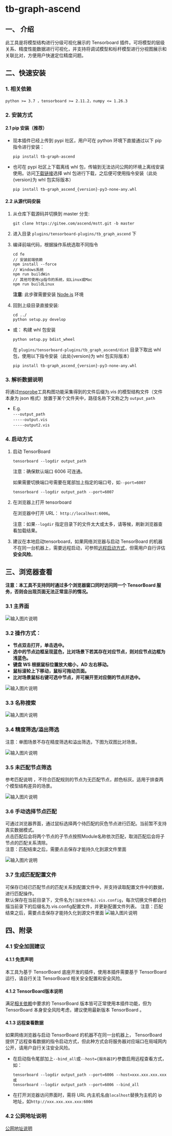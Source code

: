 # tb-graph-ascend

## 一、 介绍

此工具是将模型结构进行分级可视化展示的 Tensorboard 插件。可将模型的层级关系、精度性能数据进行可视化，并支持将调试模型和标杆模型进行分视图展示和关联比对，方便用户快速定位精度问题。

## 二、快速安装

### 1. 相关依赖

  `python >= 3.7 ，tensorboard >= 2.11.2，numpy <= 1.26.3`

### 2. 安装方式

#### 2.1 pip 安装（推荐）

  - 现本插件已经上传到 pypi 社区，用户可在 python 环境下直接通过以下 pip 指令进行安装：
    ```
    pip install tb-graph-ascend
    ```
  - 也可在 pypi 社区上下载离线 whl 包，传输到无法访问公网的环境上离线安装使用。访问[下载链接](https://pypi.org/project/tb-graph-ascend/#files)选择 whl 包进行下载，之后便可使用指令安装（此处{version}为 whl 包实际版本）
    ```
    pip install tb-graph_ascend_{version}-py3-none-any.whl
    ```

#### 2.2 从源代码安装

1. 从仓库下载源码并切换到 master 分支:

    ```
    git clone https://gitee.com/ascend/mstt.git -b master
    ```

2. 进入目录 `plugins/tensorboard-plugins/tb_graph_ascend` 下
3. 编译前端代码，根据操作系统选取不同指令

    ```
    cd fe
    // 安装前端依赖
    npm install --force
    // Windows系统
    npm run buildWin
    // 其他可使用cp指令的系统，如Linux或Mac
    npm run buildLinux
    ```

    **注意**: 此步骤需要安装 [Node.js](https://nodejs.org/zh-cn/download) 环境

4. 回到上级目录直接安装:
    ```
    cd ../
    python setup.py develop
    ```
  - 或： 构建 whl 包安装
    ```
    python setup.py bdist_wheel
    ```
    在 `plugins/tensorboard-plugins/tb_graph_ascend/dist` 目录下取出 whl 包，使用以下指令安装（此处{version}为 whl 包实际版本）
    ```
    pip install tb-graph_ascend_{version}-py3-none-any.whl
    ```

### 3. 解析数据说明

  将通过[msprobe](https://gitee.com/ascend/mstt/tree/master/debug/accuracy_tools/msprobe#10-%E5%88%86%E7%BA%A7%E5%8F%AF%E8%A7%86%E5%8C%96%E6%9E%84%E5%9B%BE%E6%AF%94%E5%AF%B9)工具构图功能采集得到的文件后缀为.vis 的模型结构文件（文件本身为 json 格式）放置于某个文件夹中，路径名称下文称之为 `output_path` 
  - E.g. \
  `---output_path` \
  `-----output.vis` \
  `-----output2.vis`

### 4. 启动方式

1. 启动 TensorBoard

   ```
   tensorboard --logdir output_path
   ```

   注意：确保默认端口 6006 可连通。

   如果需要切换端口号需要在尾部加上指定的端口号，如`--port=6007`

   ```
   tensorboard --logdir output_path --port=6007
   ```

2. 在浏览器上打开 tensorboard

   在浏览器中打开 URL： `http://localhost:6006`。

   注意：如果`--logdir` 指定目录下的文件太大或太多，请等候，刷新浏览器查看加载结果。

3. 建议在本地启动tensorboard，如果网络浏览器与启动 TensorBoard 的机器不在同一台机器上，需要远程启动，可参照[远程启动方式](#413-远程查看数据)，但需用户自行评估**安全风险**。

## 三、浏览器查看
**注意：本工具不支持同时通过多个浏览器窗口同时访问同一个 TensorBoard 服务，否则会出现页面无法正常显示的情况。**

### 3.1 主界面


![输入图片说明](./doc/images/main-page.png)

### 3.2 操作方式：

-  **节点双击打开，单击选中。**
-  **选中的节点边框呈现蓝色，比对场景下若其存在对应节点，则对应节点边框为浅蓝色。**
-  **键盘 WS 根据鼠标位置放大缩小，AD 左右移动。**
-  **鼠标滚轮上下移动，鼠标可拖动页面。**
-  **比对场景鼠标右键可选中节点，并可展开至对应侧的节点并选中。**

![输入图片说明](./doc/images/operator-image.png)
### 3.3 名称搜索
![输入图片说明](./doc/images/vis_search_info.png)
### 3.4 精度筛选/溢出筛选
注意：单图场景不存在精度筛选和溢出筛选，下图为双图比对场景。<br>

![输入图片说明](./doc/images/vis_precision_info.png)
### 3.5 未匹配节点筛选
参考匹配说明 ，不符合匹配规则的节点为无匹配节点，颜色标灰。适用于排查两个模型结构差异的场景。<br>

![输入图片说明](./doc/images/vis_unmatch_info.png)
### 3.6 手动选择节点匹配
可通过浏览器界面，通过鼠标选择两个待匹配的灰色节点进行匹配。当前暂不支持真实数据模式。<br>
点击匹配后会将两个节点的子节点按照Module名称依次匹配，取消匹配后会将子节点的匹配关系清除。<br>
注意：匹配结束之后，需要点击保存才能持久化到源文件里面

![输入图片说明](./doc/images/vis_match_info.png)

### 3.7 生成匹配配置文件
可保存已经已匹配节点的匹配关系到配置文件中，并支持读取配置文件中的数据，进行匹配操作。<br>
默认保存在当前目录下，文件名为`[当前文件名].vis.config`，每次切换文件都会扫描当前录下的后缀名为.vis.config配置文件，并更新配置文件列表。
注意：匹配结束之后，需要点击保存才能持久化到源文件里面
![输入图片说明](./doc/images/vis_save_match_info.png)



## 四、附录

### 4.1 安全加固建议

#### 4.1.1 免责声明
本工具为基于 TensorBoard 底座开发的插件，使用本插件需要基于 TensorBoard 运行，请自行关注 TensorBoard 相关安全配置和安全风险。
#### 4.1.2 TensorBoard版本说明
满足[相关依赖](#1-相关依赖)中要求的 TensorBoard 版本皆可正常使用本插件功能，但为 TensorBoard 本身安全风险考虑，建议使用最新版本 TensorBoard 。
#### 4.1.3 远程查看数据

如果网络浏览器与启动 TensorBoard 的机器不在同一台机器上， TensorBoard 提供了远程查看数据的指令启动方式，但此种方式会将服务器对应端口在局域网内公开，请用户自行关注安全风险。

  * 在启动指令尾部加上`--bind_all`或`--host={服务器IP}`参数启用远程查看方式，如：

    ```
    tensorboard --logdir output_path --port=6006 --host=xxx.xxx.xxx.xxx
    或
    tensorboard --logdir output_path --port=6006 --bind_all
    ```

  * 在打开浏览器访问界面时，需将 URL 内主机名由`localhost`替换为主机的 ip 地址，如`http://xxx.xxx.xxx.xxx:6006`

### 4.2 公网地址说明
[公网地址说明](./doc/公网地址说明.csv)

